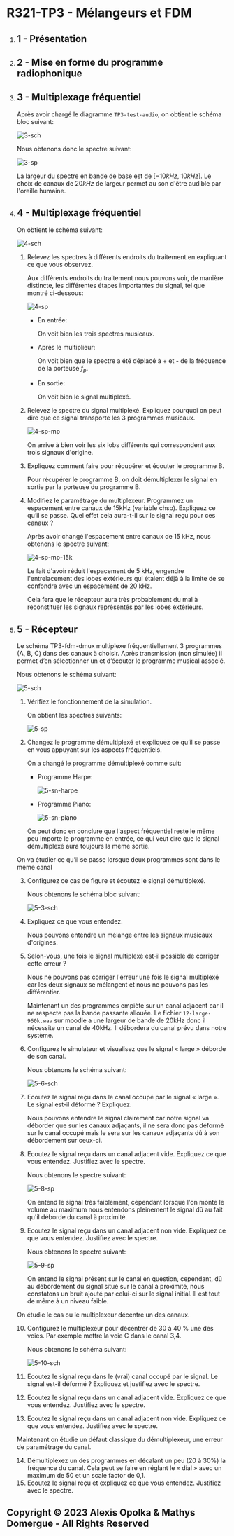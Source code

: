 # R321-TP3 - Mélangeurs et FDM

1. ## 1 - Présentation

2. ## 2 - Mise en forme du programme radiophonique

3. ## 3 - Multiplexage fréquentiel

    Après avoir chargé le diagramme `TP3-test-audio`, on obtient le
    schéma bloc suivant:

    ![3-sch](./src/TP3/3-schema.png)

    Nous obtenons donc le spectre suivant:

    ![3-sp](./src/TP3/3-spectre.png)

    La largeur du spectre en bande de base est de [$-10 kHz$, $10 kHz$].
    Le choix de canaux de $20 kHz$ de largeur permet au son d'être audible
    par l'oreille humaine.

4. ## 4 - Multiplexage fréquentiel

    On obtient le schéma suivant:

    ![4-sch](./src/TP3/4-schema.png)

    1. Relevez les spectres à différents endroits du traitement en expliquant ce que vous observez.

        Aux différents endroits du traitement nous pouvons voir, de
        manière distincte, les différentes étapes importantes du signal,
        tel que montré ci-dessous:

        ![4-sp](./src/TP3/4-spectre.png)

        - En entrée:

            On voit bien les trois spectres musicaux.

        - Après le multiplieur:

            On voit bien que le spectre a été déplacé à + et - de la
            fréquence de la porteuse $f_p$.

        - En sortie:

            On voit bien le signal multiplexé.

    2. Relevez le spectre du signal multiplexé. Expliquez pourquoi on peut dire que ce signal transporte les 3 programmes musicaux.

        ![4-sp-mp](./src/TP3/4-spectre-multiplixe.png)

        On arrive à bien voir les six lobs différents qui correspondent aux
        trois signaux d'origine.

    3. Expliquez comment faire pour récupérer et écouter le programme B.

        Pour récupérer le programme B, on doit démultiplexer le signal
        en sortie par la porteuse du programme B.

    4. Modifiez le paramétrage du multiplexeur. Programmez un espacement entre canaux de 15kHz (variable chsp). Expliquez ce qu’il se passe. Quel effet cela aura-t-il sur le signal reçu pour ces canaux ?

        Après avoir changé l'espacement entre canaux de 15 kHz, nous
        obtenons le spectre suivant:

        ![4-sp-mp-15k](./src/TP3/4-spectre-multiplexe-15k.png)

        Le fait d'avoir réduit l'espacement de 5 kHz, engendre l'entrelacement des lobes extérieurs qui étaient déjà à la limite
        de se confondre avec un espacement de 20 kHz.

        Cela fera que le récepteur aura très probablement du mal à
        reconstituer les signaux représentés par les lobes extérieurs.

5. ## 5 - Récepteur

    Le schéma TP3-fdm-dmux multiplexe fréquentiellement 3 programmes (A, B, C) dans des canaux à choisir. Après transmission (non simulée) il permet d’en sélectionner un et d’écouter le programme musical associé.

    Nous obtenons le schéma suivant:

    ![5-sch](./src/TP3/5-schema.png)

    1. Vérifiez le fonctionnement de la simulation.

        On obtient les spectres suivants:

        ![5-sp](./src/TP3/5-spectre.png)

    2. Changez le programme démultiplexé et expliquez ce qu’il se passe en vous appuyant sur les aspects fréquentiels.

        On a changé le programme démultiplexé comme suit:

        - Programme Harpe:

            ![5-sn-harpe](./src/TP3/5-signal-harpe.png)

        - Programme Piano:

            ![5-sn-piano](./src/TP3/5-signal-piano.png)

        On peut donc en conclure que l'aspect fréquentiel reste le
        même peu importe le programme en entrée, ce qui veut dire
        que le signal démultiplexé aura toujours la même sortie.

    On va étudier ce qu’il se passe lorsque deux programmes sont dans le même canal

    3. Configurez ce cas de figure et écoutez le signal démultiplexé.

        Nous obtenons le schéma bloc suivant:

        ![5-3-sch](./src/TP3/5-3-schema.png)

    4. Expliquez ce que vous entendez.


        Nous pouvons entendre un mélange entre les signaux  musicaux d'origines.

    5. Selon-vous, une fois le signal multiplexé est-il possible de corriger cette erreur ?

        Nous ne pouvons pas corriger l'erreur une fois le signal  multiplexé car les deux signaux se mélangent et nous ne pouvons pas les différentier.

        Maintenant un des programmes empiète sur un canal adjacent car il ne respecte pas la bande passante allouée. Le fichier `12-large-960k.wav` sur moodle a une largeur de bande de 20kHz donc il nécessite un canal de 40kHz. Il débordera du canal prévu dans notre système.

    6. Configurez le simulateur et visualisez que le signal « large » déborde de son canal.

        Nous obtenons le schéma suivant:

        ![5-6-sch](./src/TP3/5-6-schema.png)

    7. Ecoutez le signal reçu dans le canal occupé par le signal « large ». Le signal est-il déformé ? Expliquez.

        Nous pouvons entendre le signal clairement car notre signal va déborder que sur les canaux adjaçants, il ne sera donc pas déformé
        sur le canal occupé mais le sera sur les canaux adjaçants dû à
        son débordement sur ceux-ci.

    8. Ecoutez le signal reçu dans un canal adjacent vide. Expliquez ce que vous entendez. Justifiez avec le spectre.

        Nous obtenons le spectre suivant:

        ![5-8-sp](./src/TP3/5-8-spectre.png)

        On entend le signal très faiblement, cependant lorsque l'on
        monte le volume au maximum nous entendons pleinement le signal
        dû au fait qu'il déborde du canal à proximité.

    9.  Ecoutez le signal reçu dans un canal adjacent non vide. Expliquez ce que vous entendez. Justifiez avec le spectre.

        Nous obtenons le spectre suivant:

        ![5-9-sp](./src/TP3/5-9-spectre.png)

        On entend le signal présent sur le canal en question, cependant,
        dû au débordement du signal situé sur le canal à proximité, nous
        constatons un bruit ajouté par celui-ci sur le signal initial.
        Il est tout de même à un niveau faible.

    On étudie le cas ou le multiplexeur décentre un des canaux.

    10. Configurez le multiplexeur pour décentrer de 30 à 40 % une des voies. Par exemple mettre la voie C dans le canal 3,4.

        Nous obtenons le schéma suivant:

        ![5-10-sch](./src/TP3/5-10-schema.png)

    11. Ecoutez le signal reçu dans le (vrai) canal occupé par le signal. Le signal est-il déformé ? Expliquez et justifiez avec le spectre.

    12. Ecoutez le signal reçu dans un canal adjacent vide. Expliquez ce que vous entendez. Justifiez avec le spectre.

    13. Ecoutez le signal reçu dans un canal adjacent non vide. Expliquez ce que vous entendez. Justifiez avec le spectre.

    Maintenant on étudie un défaut classique du démultiplexeur, une erreur de paramétrage du canal.

    14. Démultiplexez un des programmes en décalant un peu (20 à 30%) la fréquence du canal. Cela peut se faire en réglant le « dial » avec un maximum de 50 et un scale factor de 0,1.
    15. Ecoutez le signal reçu et expliquez ce que vous entendez. Justifiez avec le spectre.

## Copyright &copy; 2023 Alexis Opolka & Mathys Domergue - All Rights Reserved
